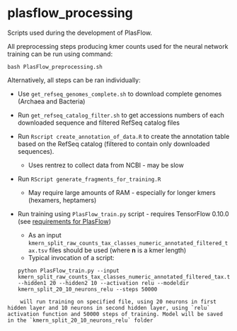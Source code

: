 # plasflow_processing

Scripts used during the development of PlasFlow.

All preprocessing steps producing kmer counts used for the neural network training can be run using command:

  ```bash PlasFlow_preprocessing.sh```

  Alternatively, all steps can be ran individually:

- Use `get_refseq_genomes_complete.sh` to download complete genomes (Archaea and Bacteria)
- Run `get_refseq_catalog_filter.sh` to get accessions numbers of each downloaded sequence and filtered RefSeq catalog files
- Run `Rscript create_annotation_of_data.R` to create the annotation table based on the RefSeq catalog (filtered to contain only downloaded sequences).

  - Uses rentrez to collect data from NCBI - may be slow

- Run `RScript generate_fragments_for_training.R`

  - May require large amounts of RAM - especially for longer kmers (hexamers, heptamers)

- Run training using `PlasFlow_train.py` script - requires TensorFlow 0.10.0 (see [requirements for PlasFlow](https://github.com/smaegol/PlasFlow#requirements))
  - As an input `kmern_split_raw_counts_tax_classes_numeric_annotated_filtered_tax.tsv` files should be used (where **n** is a kmer length)
  - Typical invocation of a script:

  ```
  python PlasFlow_train.py --input kmern_split_raw_counts_tax_classes_numeric_annotated_filtered_tax.tsv --hidden1 20 --hidden2 10 --activation relu --modeldir kmern_split_20_10_neurons_relu --steps 50000
```
    will run training on specified file, using 20 neurons in first hidden layer and 10 neurons in second hidden layer, using `relu` activation function and 50000 steps of training. Model will be saved in the `kmern_split_20_10_neurons_relu` folder

